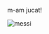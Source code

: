 m-am jucat!

![messi](https://cdn.britannica.com/35/238335-050-2CB2EB8A/Lionel-Messi-Argentina-Netherlands-World-Cup-Qatar-2022.jpg)
